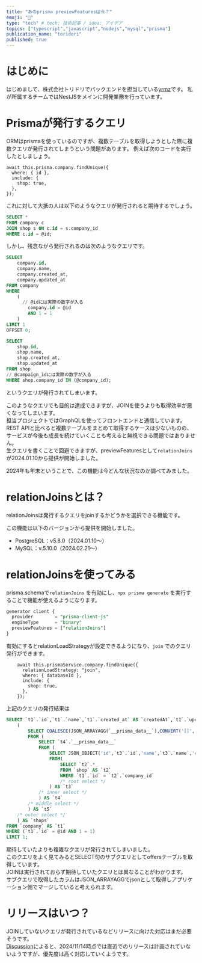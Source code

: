 ```yaml
---
title: "あのprisma previewFeaturesは今？"
emoji: "🤔"
type: "tech" # tech: 技術記事 / idea: アイデア
topics: ["typescript","javascript","nodejs","mysql","prisma"]
publication_name: "toridori"
published: true
---
```

# はじめに

はじめまして、株式会社トリドリでバックエンドを担当している[yrmz](https://x.com/yary_engineer)です。
私が所属するチームではNestJSをメインに開発業務を行っています。

# Prismaが発行するクエリ

ORMはprismaを使っているのですが、複数テーブルを取得しようとした際に複数クエリが発行されてしまうという問題があります。
例えば次のコードを実行したとしましょう。

```tsx
await this.prisma.company.findUnique({
  where: { id },
  include: {
    shop: true,
  },
});
```

これに対して大抵の人は以下のようなクエリが発行されると期待するでしょう。

```sql
SELECT *
FROM company c
JOIN shop s ON c.id = s.company_id
WHERE c.id = @id;
```

しかし、残念ながら発行されるのは次のようなクエリです。

```sql
SELECT
    company.id,
    company.name,
    company.created_at,
    company.updated_at
FROM company
WHERE
    (
      // @idには実際の数字が入る
        company.id = @id
        AND 1 = 1
    )
LIMIT 1
OFFSET 0;

SELECT
    shop.id,
    shop.name,
    shop.created_at,
    shop.updated_at
FROM shop
// @campaign_idには実際の数字が入る
WHERE shop.company_id IN (@company_id);
```

というクエリが発行されてしまいます。

このようなクエリでも目的は達成できますが、JOINを使うよりも取得効率が悪くなってしまいます。<br/>
担当プロジェクトではGraphQLを使ってフロントエンドと通信しています。REST APIと比べると複数テーブルをまとめて取得するケースは少ないものの、サービスが今後も成長を続けていくことも考えると無視できる問題ではありません。<br/>
生クエリを書くことで回避できますが、previewFeaturesとして`relationJoins`が2024.01.10から提供が開始しました。

2024年も年末ということで、この機能は今どんな状況なのか調べてみました。

# relationJoinsとは？

relationJoinsは発行するクエリをjoinするかどうかを選択できる機能です。

この機能は以下のバージョンから提供を開始しました。

- PostgreSQL：v5.8.0（2024.01.10〜）
- MySQL：v.5.10.0（2024.02.21〜）

# relationJoinsを使ってみる

prisma.schemaで`relationJoins` を有効にし、`npx prisma generate` を実行することで機能が使えるようになります。

```sql
generator client {
  provider        = "prisma-client-js"
  engineType      = "binary"
  previewFeatures = ["relationJoins"]
}
```

有効にするとrelationLoadStrategyが設定できるようになり、`join` でのクエリ発行ができます。

```tsx
    await this.prismaService.company.findUnique({
      relationLoadStrategy: "join",
      where: { databaseId },
      include: {
        shop: true,
      },
    });
```

上記のクエリの発行結果は

```sql
SELECT `t1`.`id`,`t1`.`name`,`t1`.`created_at` AS `createdAt`,`t1`.`updated_at` AS `updatedAt`,
    (
        SELECT COALESCE(JSON_ARRAYAGG(`__prisma_data__`),CONVERT('[]', JSON)) AS `__prisma_data__`
        FROM (
            SELECT `t4`.`__prisma_data__`
            FROM (
                SELECT JSON_OBJECT('id',`t3`.`id`,'name',`t3`.`name`,'createdAt',`t3`.`created_at`,'updatedAt',`t3`.`updated_at`) AS `__prisma_data__`
                FROM(
                    SELECT `t2`.*
                    FROM `shop` AS `t2`
                    WHERE `t1`.`id` = `t2`.`company_id`
                    /* root select */
                ) AS `t3`
            /* inner select */
            ) AS `t4`
        /* middle select */
        ) AS `t5`
    /* outer select */
    ) AS `shops`
FROM `company` AS `t1`
WHERE (`t1`.`id` = @id AND 1 = 1)
LIMIT 1;
```

期待していたよりも複雑なクエリが発行されてしまいました。<br/>
このクエリをよく見てみるとSELECT句のサブクエリとしてoffersテーブルを取得しています。<br/>
JOINは実行されておらず期待していたクエリとは異なることがわかります。<br/>
サブクエリで取得したカラムはJSON_ARRAYAGGでjsonとして取得しアプリケーション側でマージしていると考えられます。

# **リリースはいつ？**

JOINしていないクエリが発行されているなどリリースに向けた対応はまだ必要そうです。<br/>
[Discussion](https://github.com/prisma/prisma/discussions/22288#discussioncomment-11253221)によると、2024/11/14時点では直近でのリリースは計画されていないようですが、優先度は高く対応していくようです。
